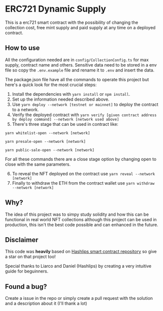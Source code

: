# ERC721 Dynamic Supply
This is a erc721 smart contract with the possibility of changing the collection cost, free mint supply and paid supply at any time on a deployed contract.

## How to use
All the configuration needed are in ``config/CollectionConfig.ts`` for max supply, contract name and others.
Sensitive data need to be stored in a env file so copy the ``.env.example`` file and rename it to ``.env`` and insert the data.

The package.json file have all the commands to operate this project but here's a quick look for the most crucial steps:

1. Install the dependencies with ``yarn install`` or ``npm install``.
2. Set up the information needed described above.
3. Use ``yarn deploy --network [testnet or mainnet]`` to deploy the contract to a network.
4. Verify the deployed contract with ``yarn verify [given contract address by deploy command] --network [network used above]``
5. There's three stage that can be used in contract like:

  ```yarn whitelist-open --network [network]```

  ```yarn presale-open --network [network]```

  ```yarn public-sale-open --network [network]```

For all these commands there are a close stage option by changing open to close with the same parameters.

6. To reveal the NFT deployed on the contract use ``yarn reveal --network [network]``
7. Finally to withdraw the ETH from the contract wallet use ``yarn withdraw --network [network]``

## Why?
The idea of this project was to simpy study solidity and how this can be functional in real world NFT collections although this project can be used in production, this isn't the best code possible and can enhanced in the future.

## Disclaimer
This code was **heavily** based on [Hashlips smart contract repository](https://github.com/hashlips-lab/nft-erc721-collection/tree/main/smart-contract) so give a star on that project too!

Special thanks to Liarco and Daniel (Hashlips) by creating a very intuitive guide for beguinners.

## Found a bug?
Create a issue in the repo or simply create a pull request with the solution and a description about it (I'll thank a lot)
